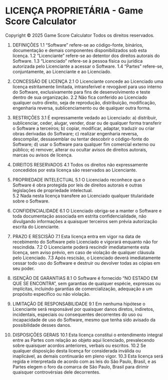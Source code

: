 # LICENÇA PROPRIETÁRIA - Game Score Calculator

Copyright © 2025 Game Score Calculator
Todos os direitos reservados.

1. DEFINIÇÕES
   1.1 “Software” refere-se ao código-fonte, binários, documentação e demais componentes disponibilizados sob esta licença.
   1.2 “Licenciante” refere-se ao detentor dos direitos autorais do Software.
   1.3 “Licenciado” refere-se à pessoa física ou jurídica autorizada pelo Licenciante a acessar o Software.
   1.4 “Partes” refere-se, conjuntamente, ao Licenciante e ao Licenciado.

2. CONCESSÃO DE LICENÇA
   2.1 O Licenciante concede ao Licenciado uma licença estritamente limitada, intransferível e revogável para uso interno do Software, exclusivamente para fins de desenvolvimento e teste dentro de sua organização.
   2.2 Não fica conferido ao Licenciado qualquer outro direito, seja de reprodução, distribuição, modificação, engenharia reversa, sublicenciamento ou de qualquer outra forma.

3. RESTRIÇÕES
   3.1 É expressamente vedado ao Licenciado:
   a) distribuir, sublicenciar, ceder, alugar, vender, doar ou de qualquer forma transferir o Software a terceiros;
   b) copiar, modificar, adaptar, traduzir ou criar obras derivadas do Software;
   c) realizar engenharia reversa, descompilar, dessasemblar ou tentar descobrir o código-fonte do Software;
   d) usar o Software para qualquer fim comercial externo ou público;
   e) remover, alterar ou ocultar avisos de direitos autorais, marcas ou avisos de licença.

4. DIREITOS RESERVADOS
   4.1 Todos os direitos não expressamente concedidos por esta licença são reservados ao Licenciante.

5. PROPRIEDADE INTELECTUAL
   5.1 O Licenciado reconhece que o Software é obra protegida por leis de direitos autorais e outras legislações de propriedade intelectual.  
   5.2 Nada nesta licença transfere ao Licenciado qualquer titularidade sobre o Software.

6. CONFIDENCIALIDADE
   6.1 O Licenciado obriga-se a manter o Software e toda documentação associada em estrita confidencialidade, não divulgando informações a quaisquer terceiros sem prévia autorização escrita do Licenciante.

7. PRAZO E RESCISÃO
   7.1 Esta licença entra em vigor na data de recebimento do Software pelo Licenciado e vigorará enquanto não for rescindida.
   7.2 O Licenciante poderá rescindir imediatamente esta licença, sem aviso prévio, em caso de violação de qualquer cláusula pelo Licenciado.
   7.3 Após rescisão, o Licenciado deverá imediatamente cessar todo uso do Software e destruir ou devolver todas as cópias em seu poder.

8. ISENÇÃO DE GARANTIAS
   8.1 O Software é fornecido “NO ESTADO EM QUE SE ENCONTRA”, sem garantias de qualquer espécie, expressas ou implícitas, incluindo garantias de comercialização, adequação a um propósito específico ou não violação.

9. LIMITAÇÃO DE RESPONSABILIDADE
   9.1 Em nenhuma hipótese o Licenciante será responsável por quaisquer danos diretos, indiretos, incidentais, especiais ou consequentes decorrentes do uso ou incapacidade de uso do Software, mesmo que tenha sido avisado da possibilidade desses danos.

10. DISPOSIÇÕES GERAIS
    10.1 Esta licença constitui o entendimento integral entre as Partes com relação ao objeto aqui licenciado, prevalecendo sobre quaisquer acordos anteriores, verbais ou escritos.
    10.2 Se qualquer disposição desta licença for considerada inválida ou inaplicável, as demais continuarão em pleno vigor.
    10.3 Esta licença será regida e interpretada de acordo com as leis do São Paulo, Brasil, e as Partes elegem o foro da comarca de São Paulo, Brasil para dirimir quaisquer controvérsias dele decorrentes.

